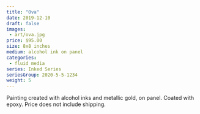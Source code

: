 ```yaml
---
title: "Ova"
date: 2019-12-10
draft: false
images:
 - art/ova.jpg
price: $95.00
size: 8x8 inches
medium: alcohol ink on panel
categories:
 - fluid media
series: Inked Series
seriesGroup: 2020-5-5-1234
weight: 5
---
```


Painting created with alcohol inks and metallic gold, on panel. Coated with epoxy. Price does not include shipping.
